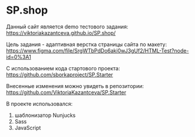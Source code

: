 # SP.shop

Данный сайт является demo тестового задания:
https://viktoriakazantceva.github.io/SP.shop/

Цель задания - адаптивная верстка страницы сайта по макету:
https://www.figma.com/file/SrgWTbPdDo6aki0wJ3gUf2/HTML-Test?node-id=0%3A1

C использованием кода стартового проекта:
https://github.com/sborkaproject/SP.Starter

Внесенные изменения можно увидеть в репозитории:
https://github.com/ViktoriaKazantceva/SP.Starter

В проекте использовался: 

1) шаблонизатор Nunjucks
2) Sass
3) JavaScript
